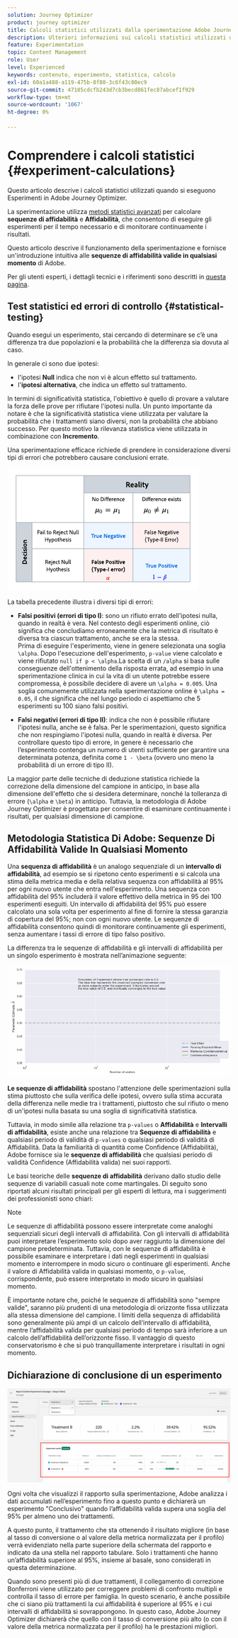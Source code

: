 ```yaml
---
solution: Journey Optimizer
product: journey optimizer
title: Calcoli statistici utilizzati dalla sperimentazione Adobe Journey Optimizer
description: Ulteriori informazioni sui calcoli statistici utilizzati durante l’esecuzione di esperimenti
feature: Experimentation
topic: Content Management
role: User
level: Experienced
keywords: contenuto, esperimento, statistica, calcolo
exl-id: 60a1a488-a119-475b-8f80-3c6f43c80ec9
source-git-commit: 47185cdcfb243d7cb3becd861fec87abcef1f929
workflow-type: tm+mt
source-wordcount: '1067'
ht-degree: 0%

---
```


# Comprendere i calcoli statistici {#experiment-calculations}

Questo articolo descrive i calcoli statistici utilizzati quando si eseguono Esperimenti in Adobe Journey Optimizer.

La sperimentazione utilizza [metodi statistici avanzati](../content-management/assets/confidence_sequence_technical_details.pdf) per calcolare **sequenze di affidabilità** e **Affidabilità**, che consentono di eseguire gli esperimenti per il tempo necessario e di monitorare continuamente i risultati.

Questo articolo descrive il funzionamento della sperimentazione e fornisce un&#39;introduzione intuitiva alle **sequenze di affidabilità valide in qualsiasi momento** di Adobe.

Per gli utenti esperti, i dettagli tecnici e i riferimenti sono descritti in [questa pagina](../content-management/assets/confidence_sequence_technical_details.pdf).

## Test statistici ed errori di controllo {#statistical-testing}

Quando esegui un esperimento, stai cercando di determinare se c’è una differenza tra due popolazioni e la probabilità che la differenza sia dovuta al caso.

In generale ci sono due ipotesi:

* l&#39;ipotesi **Null** indica che non vi è alcun effetto sul trattamento.
* l&#39;**ipotesi alternativa**, che indica un effetto sul trattamento.

In termini di significatività statistica, l&#39;obiettivo è quello di provare a valutare la forza delle prove per rifiutare l&#39;ipotesi nulla. Un punto importante da notare è che la significatività statistica viene utilizzata per valutare la probabilità che i trattamenti siano diversi, non la probabilità che abbiano successo. Per questo motivo la rilevanza statistica viene utilizzata in combinazione con **Incremento**.

Una sperimentazione efficace richiede di prendere in considerazione diversi tipi di errori che potrebbero causare conclusioni errate.

![](assets/technote_1.png)

La tabella precedente illustra i diversi tipi di errori:

* **Falsi positivi (errori di tipo I)**: sono un rifiuto errato dell&#39;ipotesi nulla, quando in realtà è vera. Nel contesto degli esperimenti online, ciò significa che concludiamo erroneamente che la metrica di risultato è diversa tra ciascun trattamento, anche se era la stessa.
  </br>Prima di eseguire l&#39;esperimento, viene in genere selezionata una soglia `\alpha`. Dopo l&#39;esecuzione dell&#39;esperimento, `p-value` viene calcolato e viene rifiutato `null if p < \alpha`.La scelta di un `/alpha` si basa sulle conseguenze dell&#39;ottenimento della risposta errata, ad esempio in una sperimentazione clinica in cui la vita di un utente potrebbe essere compromessa, è possibile decidere di avere un `\alpha = 0.005`. Una soglia comunemente utilizzata nella sperimentazione online è `\alpha = 0.05`, il che significa che nel lungo periodo ci aspettiamo che 5 esperimenti su 100 siano falsi positivi.

* **Falsi negativi (errori di tipo II)**: indica che non è possibile rifiutare l&#39;ipotesi nulla, anche se è falsa. Per le sperimentazioni, questo significa che non respingiamo l&#39;ipotesi nulla, quando in realtà è diversa. Per controllare questo tipo di errore, in genere è necessario che l’esperimento contenga un numero di utenti sufficiente per garantire una determinata potenza, definita come `1 - \beta` (ovvero uno meno la probabilità di un errore di tipo II).

La maggior parte delle tecniche di deduzione statistica richiede la correzione della dimensione del campione in anticipo, in base alla dimensione dell&#39;effetto che si desidera determinare, nonché la tolleranza di errore (`\alpha` e `\beta`) in anticipo. Tuttavia, la metodologia di Adobe Journey Optimizer è progettata per consentire di esaminare continuamente i risultati, per qualsiasi dimensione di campione.

## Metodologia Statistica Di Adobe: Sequenze Di Affidabilità Valide In Qualsiasi Momento

Una **sequenza di affidabilità** è un analogo sequenziale di un **intervallo di affidabilità**, ad esempio se si ripetono cento esperimenti e si calcola una stima della metrica media e della relativa sequenza con affidabilità al 95% per ogni nuovo utente che entra nell&#39;esperimento. Una sequenza con affidabilità del 95% includerà il valore effettivo della metrica in 95 dei 100 esperimenti eseguiti. Un intervallo di affidabilità del 95% può essere calcolato una sola volta per esperimento al fine di fornire la stessa garanzia di copertura del 95%; non con ogni nuovo utente. Le sequenze di affidabilità consentono quindi di monitorare continuamente gli esperimenti, senza aumentare i tassi di errore di tipo falso positivo.

La differenza tra le sequenze di affidabilità e gli intervalli di affidabilità per un singolo esperimento è mostrata nell’animazione seguente:

![](assets/technote_2.gif)

**Le sequenze di affidabilità** spostano l&#39;attenzione delle sperimentazioni sulla stima piuttosto che sulla verifica delle ipotesi, ovvero sulla stima accurata della differenza nelle medie tra i trattamenti, piuttosto che sul rifiuto o meno di un&#39;ipotesi nulla basata su una soglia di significatività statistica.

Tuttavia, in modo simile alla relazione tra `p-values` o **Affidabilità** e **Intervalli di affidabilità**, esiste anche una relazione tra **Sequenze di affidabilità** e qualsiasi periodo di validità di `p-values` o qualsiasi periodo di validità di Affidabilità. Data la familiarità di quantità come Confidence (Affidabilità), Adobe fornisce sia le **sequenze di affidabilità** che qualsiasi periodo di validità Confidence (Affidabilità valida) nei suoi rapporti.

Le basi teoriche delle **sequenze di affidabilità** derivano dallo studio delle sequenze di variabili casuali note come martingales. Di seguito sono riportati alcuni risultati principali per gli esperti di lettura, ma i suggerimenti dei professionisti sono chiari:

>[!NOTE]
>
>Le sequenze di affidabilità possono essere interpretate come analoghi sequenziali sicuri degli intervalli di affidabilità. Con gli intervalli di affidabilità puoi interpretare l’esperimento solo dopo aver raggiunto la dimensione del campione predeterminata. Tuttavia, con le sequenze di affidabilità è possibile esaminare e interpretare i dati negli esperimenti in qualsiasi momento e interrompere in modo sicuro o continuare gli esperimenti. Anche il valore di Affidabilità valida in qualsiasi momento, o `p-value`, corrispondente, può essere interpretato in modo sicuro in qualsiasi momento.

È importante notare che, poiché le sequenze di affidabilità sono &quot;sempre valide&quot;, saranno più prudenti di una metodologia di orizzonte fissa utilizzata alla stessa dimensione del campione. I limiti della sequenza di affidabilità sono generalmente più ampi di un calcolo dell’intervallo di affidabilità, mentre l’affidabilità valida per qualsiasi periodo di tempo sarà inferiore a un calcolo dell’affidabilità dell’orizzonte fisso. Il vantaggio di questo conservatorismo è che si può tranquillamente interpretare i risultati in ogni momento.

## Dichiarazione di conclusione di un esperimento

![](assets/experimentation_report_2.png)

Ogni volta che visualizzi il rapporto sulla sperimentazione, Adobe analizza i dati accumulati nell’esperimento fino a questo punto e dichiarerà un esperimento &quot;Conclusivo&quot; quando l’affidabilità valida supera una soglia del 95% per almeno uno dei trattamenti.

A questo punto, il trattamento che sta ottenendo il risultato migliore (in base al tasso di conversione o al valore della metrica normalizzata per il profilo) verrà evidenziato nella parte superiore della schermata del rapporto e indicato da una stella nel rapporto tabulare. Solo i trattamenti che hanno un’affidabilità superiore al 95%, insieme al basale, sono considerati in questa determinazione.

Quando sono presenti più di due trattamenti, il collegamento di correzione Bonferroni viene utilizzato per correggere problemi di confronto multipli e controlla il tasso di errore per famiglia. In questo scenario, è anche possibile che ci siano più trattamenti la cui affidabilità è superiore al 95% e i cui intervalli di affidabilità si sovrappongono. In questo caso, Adobe Journey Optimizer dichiarerà che quello con il tasso di conversione più alto (o con il valore della metrica normalizzata per il profilo) ha le prestazioni migliori.
